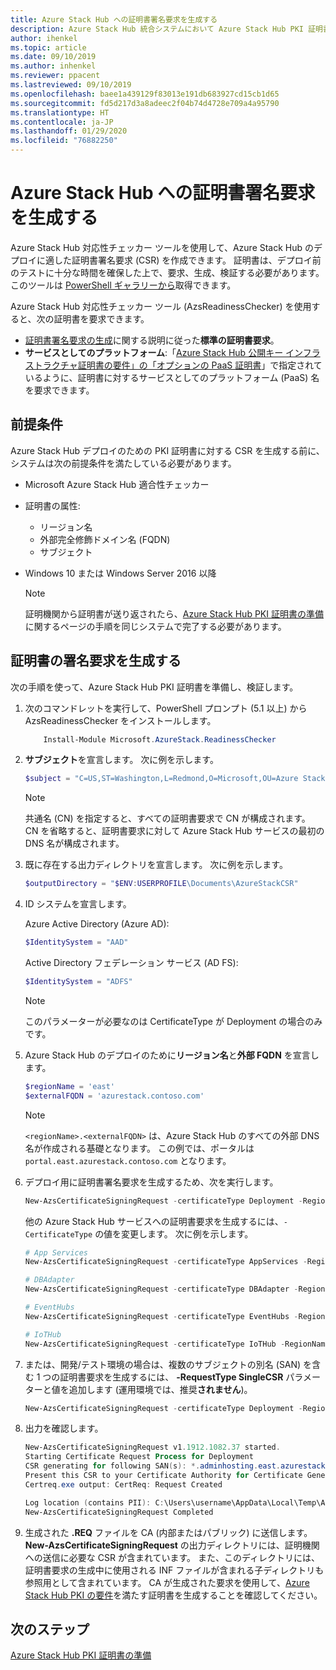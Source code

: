 ```yaml
---
title: Azure Stack Hub への証明書署名要求を生成する
description: Azure Stack Hub 統合システムにおいて Azure Stack Hub PKI 証明書への証明書署名要求を生成する方法について学習します。
author: ihenkel
ms.topic: article
ms.date: 09/10/2019
ms.author: inhenkel
ms.reviewer: ppacent
ms.lastreviewed: 09/10/2019
ms.openlocfilehash: baee1a439129f83013e191db683927cd15cb1d65
ms.sourcegitcommit: fd5d217d3a8adeec2f04b74d4728e709a4a95790
ms.translationtype: HT
ms.contentlocale: ja-JP
ms.lasthandoff: 01/29/2020
ms.locfileid: "76882250"
---
```

# <a name="generate-certificate-signing-requests-for-azure-stack-hub"></a>Azure Stack Hub への証明書署名要求を生成する

Azure Stack Hub 対応性チェッカー ツールを使用して、Azure Stack Hub のデプロイに適した証明書署名要求 (CSR) を作成できます。 証明書は、デプロイ前のテストに十分な時間を確保した上で、要求、生成、検証する必要があります。 このツールは [PowerShell ギャラリーから](https://aka.ms/AzsReadinessChecker)取得できます。

Azure Stack Hub 対応性チェッカー ツール (AzsReadinessChecker) を使用すると、次の証明書を要求できます。

- [証明書署名要求の生成](azure-stack-get-pki-certs.md#generate-certificate-signing-requests)に関する説明に従った**標準の証明書要求**。
- **サービスとしてのプラットフォーム**:「[Azure Stack Hub 公開キー インフラストラクチャ証明書の要件」の「オプションの PaaS 証明書](azure-stack-pki-certs.md#optional-paas-certificates)」で指定されているように、証明書に対するサービスとしてのプラットフォーム (PaaS) 名を要求できます。

## <a name="prerequisites"></a>前提条件

Azure Stack Hub デプロイのための PKI 証明書に対する CSR を生成する前に、システムは次の前提条件を満たしている必要があります。

- Microsoft Azure Stack Hub 適合性チェッカー
- 証明書の属性:
  - リージョン名
  - 外部完全修飾ドメイン名 (FQDN)
  - サブジェクト
- Windows 10 または Windows Server 2016 以降

  > [!NOTE]  
  > 証明機関から証明書が送り返されたら、[Azure Stack Hub PKI 証明書の準備](azure-stack-prepare-pki-certs.md)に関するページの手順を同じシステムで完了する必要があります。

## <a name="generate-certificate-signing-requests"></a>証明書の署名要求を生成する

次の手順を使って、Azure Stack Hub PKI 証明書を準備し、検証します。

1. 次のコマンドレットを実行して、PowerShell プロンプト (5.1 以上) から AzsReadinessChecker をインストールします。

    ```powershell  
        Install-Module Microsoft.AzureStack.ReadinessChecker
    ```

2. **サブジェクト**を宣言します。 次に例を示します。

    ```powershell  
    $subject = "C=US,ST=Washington,L=Redmond,O=Microsoft,OU=Azure Stack Hub"
    ```

    > [!NOTE]  
    > 共通名 (CN) を指定すると、すべての証明書要求で CN が構成されます。 CN を省略すると、証明書要求に対して Azure Stack Hub サービスの最初の DNS 名が構成されます。

3. 既に存在する出力ディレクトリを宣言します。 次に例を示します。

    ```powershell  
    $outputDirectory = "$ENV:USERPROFILE\Documents\AzureStackCSR"
    ```

4. ID システムを宣言します。

    Azure Active Directory (Azure AD):

    ```powershell
    $IdentitySystem = "AAD"
    ```

    Active Directory フェデレーション サービス (AD FS):

    ```powershell
    $IdentitySystem = "ADFS"
    ```
    > [!NOTE]  
    > このパラメーターが必要なのは CertificateType が Deployment の場合のみです。

5. Azure Stack Hub のデプロイのために**リージョン名**と**外部 FQDN** を宣言します。

    ```powershell
    $regionName = 'east'
    $externalFQDN = 'azurestack.contoso.com'
    ```

    > [!NOTE]  
    > `<regionName>.<externalFQDN>` は、Azure Stack Hub のすべての外部 DNS 名が作成される基礎となります。 この例では、ポータルは `portal.east.azurestack.contoso.com` となります。  

6. デプロイ用に証明書署名要求を生成するため、次を実行します。

    ```powershell  
    New-AzsCertificateSigningRequest -certificateType Deployment -RegionName $regionName -FQDN $externalFQDN -subject $subject -OutputRequestPath $OutputDirectory -IdentitySystem $IdentitySystem
    ```

    他の Azure Stack Hub サービスへの証明書要求を生成するには、`-CertificateType` の値を変更します。 次に例を示します。

    ```powershell  
    # App Services
    New-AzsCertificateSigningRequest -certificateType AppServices -RegionName $regionName -FQDN $externalFQDN -subject $subject -OutputRequestPath $OutputDirectory

    # DBAdapter
    New-AzsCertificateSigningRequest -certificateType DBAdapter -RegionName $regionName -FQDN $externalFQDN -subject $subject -OutputRequestPath $OutputDirectory

    # EventHubs
    New-AzsCertificateSigningRequest -certificateType EventHubs -RegionName $regionName -FQDN $externalFQDN -subject $subject -OutputRequestPath $OutputDirectory

    # IoTHub
    New-AzsCertificateSigningRequest -certificateType IoTHub -RegionName $regionName -FQDN $externalFQDN -subject $subject -OutputRequestPath $OutputDirectory
    ```

7. または、開発/テスト環境の場合は、複数のサブジェクトの別名 (SAN) を含む 1 つの証明書要求を生成するには、 **-RequestType SingleCSR** パラメーターと値を追加します (運用環境では、推奨**されません**)。

    ```powershell  
    New-AzsCertificateSigningRequest -certificateType Deployment -RegionName $regionName -FQDN $externalFQDN -RequestType SingleCSR -subject $subject -OutputRequestPath $OutputDirectory -IdentitySystem $IdentitySystem
    ```

8.  出力を確認します。

    ```powershell  
    New-AzsCertificateSigningRequest v1.1912.1082.37 started.
    Starting Certificate Request Process for Deployment
    CSR generating for following SAN(s): *.adminhosting.east.azurestack.contoso.com,*.adminvault.east.azurestack.contoso.com,*.blob.east.azurestack.contoso.com,*.hosting.east.azurestack.contoso.com,*.queue.east.azurestack.contoso.com,*.table.east.azurestack.contoso.com,*.vault.east.azurestack.contoso.com,adminmanagement.east.azurestack.contoso.com,adminportal.east.azurestack.contoso.com,management.east.azurestack.contoso.com,portal.east.azurestack.contoso.com
    Present this CSR to your Certificate Authority for Certificate Generation: C:\Users\checker\Documents\AzureStackCSR\wildcard_adminhosting_east_azurestack_contoso_com_CertRequest_20191219140359.req
    Certreq.exe output: CertReq: Request Created

    Log location (contains PII): C:\Users\username\AppData\Local\Temp\AzsReadinessChecker\AzsReadinessChecker.log
    New-AzsCertificateSigningRequest Completed
    ```

9.  生成された **.REQ** ファイルを CA (内部またはパブリック) に送信します。 **New-AzsCertificateSigningRequest** の出力ディレクトリには、証明機関への送信に必要な CSR が含まれています。 また、このディレクトリには、証明書要求の生成中に使用される INF ファイルが含まれる子ディレクトリも参照用として含まれています。 CA が生成された要求を使用して、[Azure Stack Hub PKI の要件](azure-stack-pki-certs.md)を満たす証明書を生成することを確認してください。

## <a name="next-steps"></a>次のステップ

[Azure Stack Hub PKI 証明書の準備](azure-stack-prepare-pki-certs.md)
